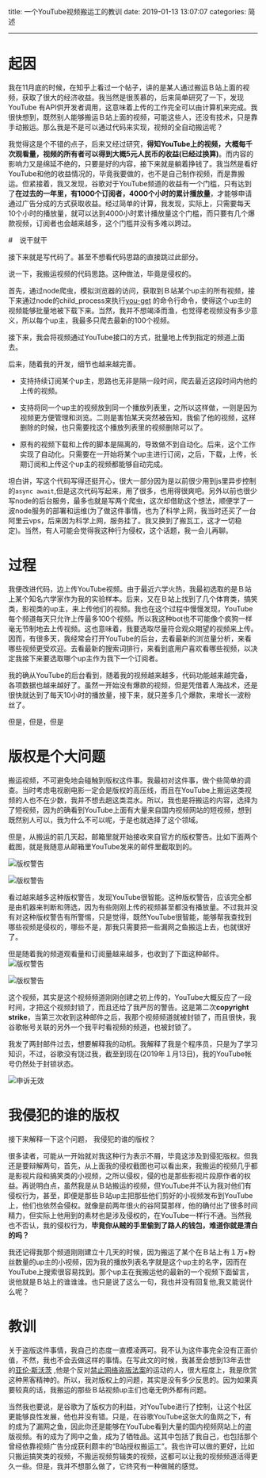 title: 一个YouTube视频搬运工的教训
date: 2019-01-13 13:07:07
categories: 简述

--- 


# 起因

我在11月底的时候，在知乎上看过一个帖子，讲的是某人通过搬运Ｂ站上面的视频，获取了很大的经济收益。我当然是很羡慕的，后来简单研究了一下，发现YouTube 有API供开发者调用，这意味着上传的工作完全可以由计算机来完成。我很快想到，既然别人能够搬运Ｂ站上面的视频，可能这些人，还没有技术，只是靠手动搬运。那么我是不是可以通过代码来实现，视频的全自动搬运呢？

我觉得这是个不错的点子，后来又经过研究，**得知YouTube上的视频，大概每千次观看量，视频的所有者可以得到大概5元人民币的收益(已经过换算)**。而内容的影响力又是绵延不绝的，只要是好的内容，接下来就是躺着挣钱了。我当然是看好YouTube和他的收益情况的，毕竟我要做的，也不是自己制作视频，而是靠搬运。但紧接着，我又发现，谷歌对于YouTube频道的收益有一个门槛，只有达到了**在过去的一年里，有1000个订阅者，4000个小时的累计播放量**，才能够申请通过广告分成的方式获取收益。经过简单的计算，我发现，实际上，只需要每天10个小时的播放量，就可以达到4000小时累计播放量这个门槛，而只要有几个爆款视频，订阅者也会越来越多，这个门槛并没有多难以跨过。

#　说干就干

接下来就是写代码了。甚至不想看代码思路的直接跳过此部分。

说一下，我搬运视频的代码思路。这种做法，毕竟是侵权的。

首先，通过node爬虫，模拟浏览器的访问，获取到Ｂ站某个up主的所有视频，接下来通过node的child_process来执行[you-get](https://github.com/soimort/you-get) 的命令行命令，使得这个up主的视频能够批量地被下载下来。当然，我并不想竭泽而渔，也觉得老视频没有多少意义，所以每个up主，我最多只爬去最新的100个视频。

接下来，我会将视频通过YouTube接口的方式，批量地上传到指定的频道上面去。

后来，随着我的开发，细节也越来越完善。

- 支持持续订阅某个up主，思路也无非是隔一段时间，爬去最近这段时间内他的上传的视频。

- 支持将同一个up主的视频放到同一个播放列表里，之所以这样做，一则是因为视频更方便管理和浏览。二则是害怕某天突然被告知，我偷了他的视频，这样删除的时候，也只需要找这个播放列表里的视频删除可以了。

- 原有的视频下载和上传的脚本是隔离的，导致做不到自动化。后来，这个工作实现了自动化。只需要在一开始将某个up主进行订阅，之后，下载，上传，长期订阅和上传这个up主的视频都能够自动完成。

坦白讲，写这个代码写得还挺开心，很大一部分因为是以前很少用到js里异步控制的`async await`,但是这次代码写起来，用了很多，也用得很爽吧。另外以前也很少写node的后台服务，最多也就是写两个爬虫，这次却借助这个想法，顺便学了一波node服务的部署和运维(为了做这件事情，也为了科学上网，我当时还买了一台阿里云vps，后来因为科学上网，服务挂了。我又换到了搬瓦工，这才一切稳定)。当然，有人可能会觉得我这种行为侵权，这个话题，我一会儿再聊。

# 过程

我便改进代码，边上传YouTube视频。由于最近六学火热，我最初选取的是Ｂ站上某个知名六学家作为我的实验样本。后来，又在Ｂ站上找到了几个体育类，搞笑类，影视类的up主，来上传他们的视频。我也在这个过程中慢慢发现，YouTube每个频道每天只允许上传最多100个视频。所以我这种bot也不可能像个疯狗一样毫无节制地去上传视频。这也意味着，我要选取尽量符合观众期望的视频来上传。因而，有很多天，我经常会打开YouTube的后台，去看最新的浏览量分析，来看哪些视频更受欢迎。去看最新的搜索词排行，来看到底用户喜欢看哪些视频，以决定我接下来要选取哪个up主作为我下一个订阅者。

我的确从YouTube的后台看到，随着我的视频越来越多，代码功能越来越完备，各项数据也越来越好了。虽然一开始没有爆款的视频，但是凭借着人海战术，还是很快就达到了每天10小时的播放量，接下来，就只差多几个爆款，来增长一波粉丝了。

但是，但是，但是

# 版权是个大问题

搬运视频，不可避免地会碰触到版权这件事。我最初对这件事，做个些简单的调查。当时考虑电视剧电影一定会是版权的高压线，而且在YouTube上搬运这类视频的人也不在少数，我并不想去趟这类混水。所以，我也是将搬运的内容，选择为了短视频，因为的确看到YouTube上面有大量来自国内视频网站的短视频，想到既然别人可以，我为什么不可以呢，于是也就选择了这个领域。

但是，从搬运的前几天起，邮箱里就开始接收来自官方的版权警告。比如下面两个截图，就是我随意从邮箱里YouTube发来的邮件里截取到的。

![版权警告](https://upload-images.jianshu.io/upload_images/48180-a0c1f79b0185840f.png?imageMogr2/auto-orient/strip%7CimageView2/2/w/1240)

![版权警告](https://upload-images.jianshu.io/upload_images/48180-f200760543186769.png?imageMogr2/auto-orient/strip%7CimageView2/2/w/1240)

看过越来越多这种版权警告，发现YouTube很智能。这种版权警告，应该完全都是由机器来判断和筛选，因为有些刚刚上传的视频甚至都没有播放量。不过我并没有对这种版权警告有所警惕，只是觉得，既然YouTube很智能，能够帮我查找到哪些视频是侵权的，哪些不是，那我只需要把一些漏网之鱼搬运上去，也就很好了。

但是随着我的频道观看量和订阅量越来越多，也收到了下面这种邮件。
![版权警告](https://upload-images.jianshu.io/upload_images/48180-12b471c560f539c0.png?imageMogr2/auto-orient/strip%7CimageView2/2/w/1240)

![版权警告](https://upload-images.jianshu.io/upload_images/48180-0f372132065a7ae0.png?imageMogr2/auto-orient/strip%7CimageView2/2/w/1240)

这个视频，其实是这个视频频道刚刚创建之初上传的，YouTube大概反应了一段时间，才把这个视频封锁了，而且还给了我严厉的警告。这是第二次**copyright strike**，当第三次收到这种邮件之后，我那个视频频道就被封锁了，而且很快，我谷歌帐号关联的另外一个我平时看视频的频道，也被封锁了。

我发了两封邮件过去，想要解释我的动机。我解释了我是个程序员，只是为了学习知识，不过，谷歌没有饶过我，截至到现在(2019年１月13日)，我的YouTube帐号仍然处于封锁状态。

![申诉无效](https://upload-images.jianshu.io/upload_images/48180-7bdff2b8ef4f70bb.png?imageMogr2/auto-orient/strip%7CimageView2/2/w/1240)

# 我侵犯的谁的版权

接下来解释一下这个问题， 我侵犯的谁的版权？

很多读者，可能从一开始就对我这种行为表示不屑，毕竟这涉及到侵犯版权。但我还是要辩解两句，首先，从上面我的侵权截图也可以看出来，我搬运的视频几乎都是影视片段和搞笑类的小视频，之所以侵权，侵的也是那些影视片段原作者的权益。再说明白点，虽然我是从Ｂ站搬运的视频，但YouTube并不认为我对他们有侵权行为，甚至，即便是那些Ｂ站up主把那些他们剪好的小视频发布到YouTube上，他们也依然会侵权。就像是前两年很火的谷阿莫那样，他的确付出了很多时间精力，但实际上他用到的素材也是涉及侵权的，在YouTube一样行不通。当然我也不否认，我的侵权行为，**毕竟你从贼的手里偷到了路人的钱包，难道你就是清白的吗？**

我还记得我那个频道刚刚建立十几天的时候，因为搬运了某个在Ｂ站上有１万+粉丝数量的up主的小视频，因为我的播放列表名字就是这个up主的名字，因而在YouTube上搜索很容易找到。那个up主在我搬运他的最新的一个视频下面留言，说他就是Ｂ站上的谁谁谁。也只是说了这么一句，我也并没有回复他,我又能说什么呢？


# 教训

关于盗版这件事情，我自己的态度一直模凌两可。我不认为这件事完全没有正面价值，不然，我也不会去做这样的事情。在写此文的时候，我甚至会想到13年去世的[亚伦·斯沃茨](https://zh.wikipedia.org/wiki/%E4%BA%9A%E4%BC%A6%C2%B7%E6%96%AF%E6%B2%83%E8%8C%A8) ,他是个反对[禁止网络盗版法案](https://zh.wikipedia.org/wiki/%E7%A6%81%E6%AD%A2%E7%BD%91%E7%BB%9C%E7%9B%97%E7%89%88%E6%B3%95%E6%A1%88 "禁止网络盗版法案")的运动的人，很大程度上，我是欣赏这种黑客精神的。所以，我对版权上的问题，其实是没有多少反思的。因为如果真要较真的话，我搬运的那些Ｂ站视频up主们也毫无例外都有问题。

当然我也要说，是谷歌为了版权方的利益，对YouTube进行了控制，让这个社区更能够良性发展，他也并没有错。只是，在谷歌YouTube这张大的鱼网之下，有的成为了漏网之鱼，因此你还是能够在YouTube看到大量的国内视频网站上的盗版视频。有的成为了网中之鱼，成为了牺牲品。这其中包括了我自己，也包括那个曾经依靠视频广告分成获利颇丰的“B站授权搬运工”。我也许可以做的更好，比如只搬运搞笑类的视频，不搬运视频剪辑类的视频，这都可以让我的视频频道活得更久一些。但是，我并不想那么做了，它终究有一种做贼的感觉。






